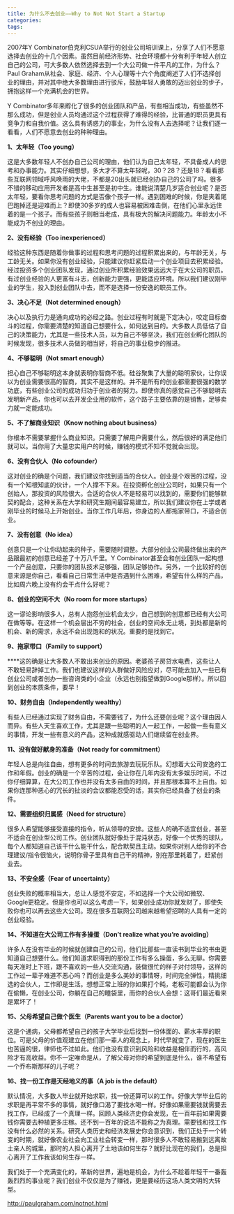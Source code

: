 ```yaml
---
title: 为什么不去创业——Why to Not Not Start a Startup
categories: 
tags: 
---
```

2007年Y
Combinator伯克利CSUA举行的创业公司培训课上，分享了人们不愿意选择去创业的十几个因素。虽然目前经济形势、社会环境都十分有利于年轻人创立自己的公司，可大多数人依然选择去到一个大公司做一件平凡的工作，为什么？Paul
Graham从社会、家庭、经济、个人心理等十六个角度阐述了人们不选择创业的理由，并对其中绝大多数理由进行驳斥，鼓励年轻人勇敢的迈出创业的步子，拥抱这样一个充满机会的世界。

Y
Combinator多年来孵化了很多的创业团队和产品，有些相当成功，有些虽然不那么成功，但是创业人员均通过这个过程获得了难得的经验，比普通的职员更具有竞争力和自我价值。这么具有诱惑力的事业，为什么没有人去选择呢？让我们逐一看看，人们不愿意去创业的种种理由。

**1、太年轻（Too young）**

这是大多数年轻人不创办自己公司的理由，他们认为自己太年轻，不具备成人的思考和办事能力。其实仔细想想，多大才不算太年轻呢，30？28？还是18？看看那些互联网领域呼风唤雨的大佬，不都是20出头就已经创办自己的公司了吗。很多不错的移动应用开发者是高中生甚至是初中生。谁能说清楚几岁适合创业呢？是否太年轻，要看你思考问题的方式是否像个孩子一样。遇到困难的时候，你是夹着尾巴跑掉还是迎难而上？即使30多岁的成人也容易被困难击倒，在他们心里永远住着的是一个孩子。而有些孩子则相当老成，具有极大的解决问题能力。年龄太小不能成为不创业的理由。

**2、没有经验（Too inexperienced）**

经验这种东西是随着你做事的过程和思考问题的过程积累出来的，与年龄无关，与工龄无关。如果你没有创业经验，只能建议你赶紧启动一个创业项目去积累经验。经过投资多个创业团队发现，通过创业所积累经验效果远远大于在大公司的职员。有过创业经验的人更富有斗志，创新能力更强，更能适应环境。所以我们建议刚毕业的学生，投入到创业团队中去，而不是选择一份安逸的职员工作。

**3、决心不足（Not determined enough）**

决心以及执行力是通向成功的必经之路。创业过程有时就是下定决心，咬定目标奋斗的过程，你需要清楚的知道自己想要什么，如何达到目的。大多数人员低估了自己的决策能力，尤其是一些技术人员，以为自己不够坚决，我们在创业孵化团队的时候发现，很多技术人员做的相当好，将自己的事业稳步的推进。

**4、不够聪明（Not smart enough）**

担心自己不够聪明这本身就表明你智商不低。硅谷聚集了大量的聪明家伙，让你误以为创业需要很高的智商，其实不是这样的。并不是所有的创业都需要很强的数学功底，有些创业公司的成功归功于创业者的努力。即使你真的感觉自己不够聪明去发明新产品，你也可以去开发企业用的软件，这个路子主要依靠的是销售，足够卖力就一定能成功。

**5、不了解商业知识（Know nothing about business）**

你根本不需要掌握什么商业知识。只需要了解用户需要什么，然后很好的满足他们就可以。当你用了大量忠实用户的时候，赚钱的模式不知不觉就会出现。

**6、没有合伙人（No cofounder）**

这对创业的确是个问题，我们建议你找到适当的合伙人。创业是个艰苦的过程，没有一个知根知底的伙计，一个人撑不下来。在投资孵化创业公司时，如果只有一个创始人，那投资的风险很大。合适的合伙人不是轻易可以找到的，需要你们能够默契的配合，这种关系在大学和研究生期间最容易建立，所以我们建议你在上学或者刚毕业的时候马上开始创业。当你工作几年后，你身边的人都拖家带口，不适合创业。

**7、没有创意（No idea）**

创意只是一个让你动起来的种子，需要随时调整。大部分创业公司最终做出来的产品跟最初的创意已经差了十万八千里。Y
Combinator甚至会和创业团队一起构想一个产品创意，只要你的团队技术足够强，团队足够协作。另外，一个比较好的创意来源是你自己，看看自己日常生活中是否遇到什么困难，希望有什么样的产品，比如周六晚上没有约会干点什么好呢？

**8、创业的空间不大（No room for more startups）**

这一谬论影响很多人，总有人抱怨创业机会太少，自己想到的创意都已经有大公司在做等等。在这样一个机会层出不穷的社会，创业的空间永无止境，到处都是新的机会、新的需求，永远不会出现饱和的状况。重要的是找到它。

**9、拖家带口（Family to support）**

****这的确是让大多数人不敢出来创业的原因。老婆孩子房贷水电费，这些让人不敢轻易辞掉工作。我们也建议这样的人群做好风险应对，尽可能去加入一些已有创业公司或者创办一些咨询类的小企业（永远也别指望做到Google那样）。所以回到创业的本质条件，要早！

**10、财务自由（Independently wealthy）**

有些人已经通过实现了财务自由，不需要钱了，为什么还要创业呢？这个理由因人而异。有些人天生喜欢工作，尤其是跟一些聪明的人一起工作，一起做一些有意义的事情，开发一些有意义的产品，这种成就感驱动人们继续留在创业界。

**11、没有做好献身的准备（Not ready for commitment）**

年轻人总是向往自由，想有更多的时间去旅游去玩玩乐队。幻想着大公司安逸的工作和年假。创业的确是一个辛苦的过程，会让你在几年内没有太多娱乐时间，不过你仔细算算，在大公司工作也并没有太多自由的时间，并且那根本算不上自由。如果你连那种恶心的冗长的扯淡的会议都能忍受的话，其实你已经具备了创业的条件。

**12、需要组织归属感（Need for structure）**

很多人希望能够接受直接的指令，听从领导的安排。这些人的确不适宜创业，甚至不适合在创业型公司工作。创业团队就好像处于混沌状态，好像一个优秀的球队，每个人都知道自己该干什么能干什么，配合默契且主动。如果你对别人给你的不合理建议/指令很恼火，说明你骨子里具有自己干的精神，别在那里耗着了，赶紧创业去。

**13、不安全感（Fear of uncertainty）**

创业失败的概率相当大，总让人感觉不安定，不如选择一个大公司如微软、Google更稳定。但是你也可以这么考虑一下，如果创业成功你就发财了，即使失败你也可以再去这些大公司。现在很多互联网公司越来越希望招聘的人具有一定的创业经验。

**14、不知道在大公司工作有多操蛋（Don’t realize what you’re avoiding）**

许多人在没有毕业的时候就创建自己的公司，他们比那些一直读书到毕业的书虫更知道自己想要什么。他们知道求职得到的那份工作有多么操蛋，多么无聊。你需要每天准时上下班，跟不喜欢的一些人交流沟通，装做很忙的样子对付领导，这样的工作过一辈子难道不恶心吗？而创业是多么美妙的事情呀，时间完全弹性，精挑细选的合伙人，工作即是生活。想想正常上班的你如果打个盹，老板可能都会认为你在偷懒，在创业公司，你躺在自己的睡袋里，而你的合伙人会想：这哥们最近看来是累坏了！

**15、父母希望自己做个医生（Parents want you to be a doctor）**

这是个通病，父母都希望自己的孩子大学毕业后找到一份体面的、薪水丰厚的职位。可是父母的价值观建立在他们那一辈人的观念上，时代早就变了，现在的医生也苦逼的很，律师也不过如此。他们也没有意识到风险和收益是相伴而行的，高风险才有高收益。你不一定唯命是从，了解父母对你的希望到底是什么，谁不希望有一个乔布斯那样的儿子呢？

**16、找一份工作是天经地义的事（A job is the default）**

默认情况，大多数人毕业就开始求职，找一份还算可以的工作。好像大学毕业后的求职是再平常不多的事情，就好像口渴了要找水喝一样。好像如果需要钱就需要去找工作，已经成了一个真理一样。回顾人类经济史你会发现，在一百年前如果需要钱你需要去种植更多庄稼。还不到一百年的说法不能称之为真理。需要钱和找工作没有什么必然的关系。研究人类历史和经济发展史你会意识到，我们正处于一个转变的时期，就好像农业社会向工业社会转变一样，那时很多人不敢轻易搬到远离故土亲人的城里，那时的人担心离开了土地该如何生存？就好比现在的我们，总是担心离开了工作我该如何生存一样。

我们处于一个充满变化的，革新的世界，遍地是机会，为什么不趁着年轻干一番轰轰烈烈的事业呢？我们创业不仅仅是为了赚钱，更是要经历这场人类文明的大转型。

http://paulgraham.com/notnot.html

